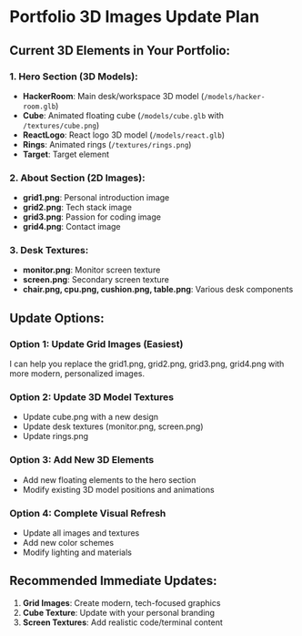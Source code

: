 # Portfolio 3D Images Update Plan

## Current 3D Elements in Your Portfolio:

### 1. Hero Section (3D Models):

- **HackerRoom**: Main desk/workspace 3D model (`/models/hacker-room.glb`)
- **Cube**: Animated floating cube (`/models/cube.glb` with `/textures/cube.png`)
- **ReactLogo**: React logo 3D model (`/models/react.glb`)
- **Rings**: Animated rings (`/textures/rings.png`)
- **Target**: Target element

### 2. About Section (2D Images):

- **grid1.png**: Personal introduction image
- **grid2.png**: Tech stack image
- **grid3.png**: Passion for coding image
- **grid4.png**: Contact image

### 3. Desk Textures:

- **monitor.png**: Monitor screen texture
- **screen.png**: Secondary screen texture
- **chair.png, cpu.png, cushion.png, table.png**: Various desk components

## Update Options:

### Option 1: Update Grid Images (Easiest)

I can help you replace the grid1.png, grid2.png, grid3.png, grid4.png with more modern, personalized images.

### Option 2: Update 3D Model Textures

- Update cube.png with a new design
- Update desk textures (monitor.png, screen.png)
- Update rings.png

### Option 3: Add New 3D Elements

- Add new floating elements to the hero section
- Modify existing 3D model positions and animations

### Option 4: Complete Visual Refresh

- Update all images and textures
- Add new color schemes
- Modify lighting and materials

## Recommended Immediate Updates:

1. **Grid Images**: Create modern, tech-focused graphics
2. **Cube Texture**: Update with your personal branding
3. **Screen Textures**: Add realistic code/terminal content
